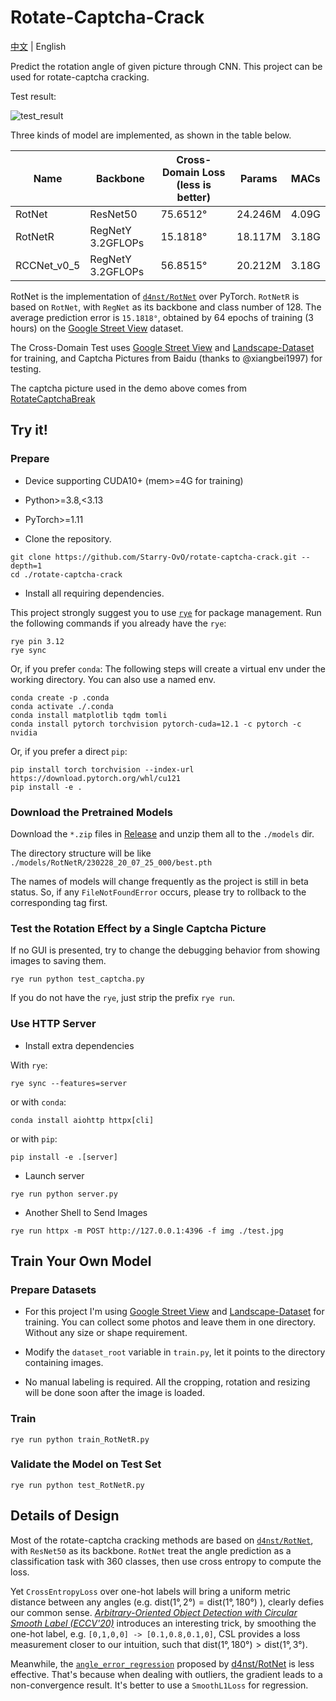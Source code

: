 # Rotate-Captcha-Crack

[中文](README_zh-cn.md) | English

Predict the rotation angle of given picture through CNN. This project can be used for rotate-captcha cracking.

Test result:

![test_result](https://user-images.githubusercontent.com/48282276/224320691-a8eefd23-392b-4580-a729-7869fa237eaa.png)

Three kinds of model are implemented, as shown in the table below.

| Name        | Backbone          | Cross-Domain Loss (less is better) | Params  | MACs  |
| ----------- | ----------------- | ---------------------------------- | ------- | ----- |
| RotNet      | ResNet50          | 75.6512°                           | 24.246M | 4.09G |
| RotNetR     | RegNetY 3.2GFLOPs | 15.1818°                           | 18.117M | 3.18G |
| RCCNet_v0_5 | RegNetY 3.2GFLOPs | 56.8515°                           | 20.212M | 3.18G |

RotNet is the implementation of [`d4nst/RotNet`](https://github.com/d4nst/RotNet/blob/master/train/train_street_view.py) over PyTorch. `RotNetR` is based on `RotNet`, with `RegNet` as its backbone and class number of 128. The average prediction error is `15.1818°`, obtained by 64 epochs of training (3 hours) on the [Google Street View](https://www.crcv.ucf.edu/data/GMCP_Geolocalization/) dataset.

The Cross-Domain Test uses [Google Street View](https://www.crcv.ucf.edu/data/GMCP_Geolocalization/) and [Landscape-Dataset](https://github.com/yuweiming70/Landscape-Dataset) for training, and Captcha Pictures from Baidu (thanks to @xiangbei1997) for testing.

The captcha picture used in the demo above comes from [RotateCaptchaBreak](https://github.com/chencchen/RotateCaptchaBreak/tree/master/data/baiduCaptcha)

## Try it!

### Prepare

+ Device supporting CUDA10+ (mem>=4G for training)

+ Python>=3.8,<3.13

+ PyTorch>=1.11

+ Clone the repository.

```shell
git clone https://github.com/Starry-OvO/rotate-captcha-crack.git --depth=1
cd ./rotate-captcha-crack
```

+ Install all requiring dependencies.

This project strongly suggest you to use [`rye`](https://rye-up.com/) for package management. Run the following commands if you already have the `rye`:

```shell
rye pin 3.12
rye sync
```

Or, if you prefer `conda`: The following steps will create a virtual env under the working directory. You can also use a named env.

```shell
conda create -p .conda
conda activate ./.conda
conda install matplotlib tqdm tomli
conda install pytorch torchvision pytorch-cuda=12.1 -c pytorch -c nvidia
```

Or, if you prefer a direct `pip`:

```shell
pip install torch torchvision --index-url https://download.pytorch.org/whl/cu121
pip install -e .
```

### Download the Pretrained Models

Download the `*.zip` files in [Release](https://github.com/Starry-OvO/rotate-captcha-crack/releases) and unzip them all to the `./models` dir.

The directory structure will be like `./models/RotNetR/230228_20_07_25_000/best.pth`

The names of models will change frequently as the project is still in beta status. So, if any `FileNotFoundError` occurs, please try to rollback to the corresponding tag first.

### Test the Rotation Effect by a Single Captcha Picture

If no GUI is presented, try to change the debugging behavior from showing images to saving them.

```shell
rye run python test_captcha.py
```

If you do not have the `rye`, just strip the prefix `rye run`.

### Use HTTP Server

+ Install extra dependencies

With `rye`:

```shell
rye sync --features=server
```

or with `conda`:

```shell
conda install aiohttp httpx[cli]
```

or with `pip`:

```shell
pip install -e .[server]
```

+ Launch server

```shell
rye run python server.py
```

+ Another Shell to Send Images

```shell
rye run httpx -m POST http://127.0.0.1:4396 -f img ./test.jpg
```

## Train Your Own Model

### Prepare Datasets

+ For this project I'm using [Google Street View](https://www.crcv.ucf.edu/data/GMCP_Geolocalization/) and [Landscape-Dataset](https://github.com/yuweiming70/Landscape-Dataset) for training. You can collect some photos and leave them in one directory. Without any size or shape requirement.

+ Modify the `dataset_root` variable in `train.py`, let it points to the directory containing images.

+ No manual labeling is required. All the cropping, rotation and resizing will be done soon after the image is loaded.

### Train


```shell
rye run python train_RotNetR.py
```

### Validate the Model on Test Set

```shell
rye run python test_RotNetR.py
```

## Details of Design

Most of the rotate-captcha cracking methods are based on [`d4nst/RotNet`](https://github.com/d4nst/RotNet), with `ResNet50` as its backbone. `RotNet` treat the angle prediction as a classification task with 360 classes, then use cross entropy to compute the loss.

Yet `CrossEntropyLoss` over one-hot labels will bring a uniform metric distance between any angles (e.g. $\mathrm{dist}(1°, 2°) = \mathrm{dist}(1°, 180°)$ ), clearly defies our common sense. *[Arbitrary-Oriented Object Detection with Circular Smooth Label (ECCV'20)](https://www.researchgate.net/profile/Xue-Yang-69/publication/343636147_Arbitrary-Oriented_Object_Detection_with_Circular_Smooth_Label/links/5f46456b458515b7295797fd/Arbitrary-Oriented-Object-Detection-with-Circular-Smooth-Label.pdf)* introduces an interesting trick, by smoothing the one-hot label, e.g. `[0,1,0,0] -> [0.1,0.8,0.1,0]`, CSL provides a loss measurement closer to our intuition, such that $\mathrm{dist}(1°,180°) \gt \mathrm{dist}(1°,3°)$.

Meanwhile, the [`angle_error_regression`](https://github.com/d4nst/RotNet/blob/a56ea59818bbdd76d4dd8d83b8bbbaae6a802310/utils.py#L30-L36) proposed by [d4nst/RotNet](https://github.com/d4nst/RotNet) is less effective. That's because when dealing with outliers, the gradient leads to a non-convergence result. It's better to use a `SmoothL1Loss` for regression.
